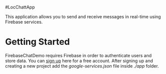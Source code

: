 #LocChattApp

This application allows you to send and receive messages in real-time using Firebase services.

# Getting Started 

FirebaseChatDemo requires Firebase in order to authenticate users and store data. You can [sign up](https://console.firebase.google.com) here for a free account.
After signing up and creating a new project add the *google-services.json* file inside *./app* folder.


